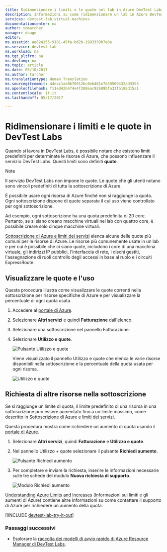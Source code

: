 ```yaml
---
title: Ridimensionare i limiti e le quote nel lab in Azure DevTest Labs | Microsoft Docs
description: Informazioni su come ridimensionare un lab in Azure DevTest Labs
services: devtest-lab,virtual-machines
documentationcenter: na
author: tomarcher
manager: douge
editor: 
ms.assetid: ae624155-9181-45fa-bd2b-1983339b7e0e
ms.service: devtest-lab
ms.workload: na
ms.tgt_pltfrm: na
ms.devlang: na
ms.topic: article
ms.date: 05/10/2017
ms.author: tarcher
ms.translationtype: Human Translation
ms.sourcegitcommit: 44eac1ae8676912bc0eb461e7e38569432ad3393
ms.openlocfilehash: f11ed42b474e4f208eac92689bfa33fb188d15a1
ms.contentlocale: it-it
ms.lasthandoff: 05/17/2017

---
```

# <a name="scale-quotas-and-limits-in-devtest-labs"></a>Ridimensionare i limiti e le quote in DevTest Labs
Quando si lavora in DevTest Labs, è possibile notare che esistono limiti predefiniti per determinate le risorse di Azure, che possono influenzare il servizio DevTest Labs. Questi limiti sono definiti **quote**.

> [!NOTE]
> Il servizio DevTest Labs non impone le quote. Le quote che gli utenti notano sono vincoli predefiniti di tutta la sottoscrizione di Azure.

È possibile usare ogni risorsa di Azure finché non si raggiunge la quota. Ogni sottoscrizione dispone di quote separate il cui uso viene controllato per ogni sottoscrizione.

Ad esempio, ogni sottoscrizione ha una quota predefinita di 20 core. Pertanto, se si siano creano macchine virtuali nel lab con quattro core, è possibile creare solo cinque macchine virtuali. 

[Sottoscrizione di Azure e limiti dei servizi](https://docs.microsoft.com/azure/azure-subscription-service-limits) elenca alcune delle quote più comuni per le risorse di Azure. Le risorse più comunemente usate in un lab e per cui è possibile che ci siano quote, includono i core di una macchina virtuale, gli indirizzi IP pubblici, l'interfaccia di rete, i dischi gestiti, l'assegnazione di ruoli controllo degli accessi in base al ruolo e i circuiti ExpressRoute.

## <a name="view-your-usage-and-quotas"></a>Visualizzare le quote e l'uso
Questa procedura illustra come visualizzare le quote correnti nella sottoscrizione per risorse specifiche di Azure e per visualizzare la percentuale di ogni quota usata.

1. Accedere al [portale di Azure](http://go.microsoft.com/fwlink/p/?LinkID=525040).
1. Selezionare **Altri servizi** e quindi **Fatturazione** dall'elenco.
1. Selezionare una sottoscrizione nel pannello Fatturazione.
4. Selezionare **Utilizzo e quote**.

   ![Pulsante Utilizzo e quote](./media/devtest-lab-scale-lab/devtestlab-usage-and-quotas.png)

   Viene visualizzato il pannello Utilizzo e quote che elenca le varie risorse disponibili nella sottoscrizione e la percentuale della quota usata per ogni risorsa.

   ![Utilizzo e quote](./media/devtest-lab-scale-lab/devtestlab-view-quotas.png)

## <a name="requesting-more-resources-in-your-subscription"></a>Richiesta di altre risorse nella sottoscrizione
Se si raggiunge un limite di quota, il limite predefinito di una risorsa in una sottoscrizione può essere aumentato fino a un limite massimo, come descritto in [Sottoscrizione di Azure e limiti dei servizi](https://docs.microsoft.com/azure/azure-subscription-service-limits).

Questa procedura mostra come richiedere un aumento di quota usando il [portale di Azure](http://go.microsoft.com/fwlink/p/?LinkID=525040).

1. Selezionare **Altri servizi**, quindi **Fatturazione** e **Utilizzo e quote**.
1. Nel pannello Utilizzo + quote selezionare il pulsante **Richiedi aumento**.

   ![Pulsante Richiedi aumento](./media/devtest-lab-scale-lab/devtestlab-request-increase.png)

1. Per completare e inviare la richiesta, inserire le informazioni necessarie sulle tre schede del modulo **Nuova richiesta di supporto**.

   ![Modulo Richiedi aumento](./media/devtest-lab-scale-lab/devtestlab-support-form.png)

[Understanding Azure Limits and Increases](https://azure.microsoft.com/blog/azure-limits-quotas-increase-requests/) (Informazioni sui limiti e gli aumenti di Azure) contiene altre informazioni su come contattare il supporto di Azure per richiedere un aumento della quota.



[!INCLUDE [devtest-lab-try-it-out](../../includes/devtest-lab-try-it-out.md)]

### <a name="next-steps"></a>Passaggi successivi
* Esplorare la [raccolta dei modelli di avvio rapido di Azure Resource Manager di DevTest Labs](https://github.com/Azure/azure-devtestlab/tree/master/Samples).

